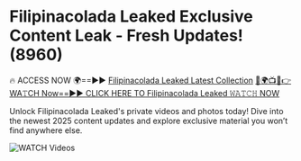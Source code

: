 # Filipinacolada Leaked Exclusive Content Leak - Fresh Updates! (8960)

🔥 ACCESS NOW 🌍==►► <a href="https://tinyurl.com/3fjeunct" rel="nofollow">Filipinacolada Leaked Latest Collection</a></h3>
[🔴🌍📺📱👉WA𝚃CH Now==►► CLICK HERE TO Filipinacolada Leaked 𝚆𝙰𝚃𝙲𝙷 NOW](https://tinyurl.com/3fjeunct)

Unlock Filipinacolada Leaked's private videos and photos today! Dive into the newest 2025 content updates and explore exclusive material you won’t find anywhere else.


<a href="https://tinyurl.com/3fjeunct" rel="nofollow" data-target="animated-image.originalLink"><img src="https://camo.githubusercontent.com/8a4f000d20f83aca3bf7ec5f350d767afa0574a8a352519fd8cfa583a6f93a33/68747470733a2f2f692e696d6775722e636f6d2f644a486b345a712e676966" alt="WATCH Videos" data-canonical-src="https://i.imgur.com/dJHk4Zq.gif" style="max-width: 100%; display: inline-block;" data-target="animated-image.originalImage"></a>
